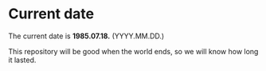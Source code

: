 # Current date

The current date is **1985.07.18.** (YYYY.MM.DD.)

This repository will be good when the world ends, so we will know how long it lasted.